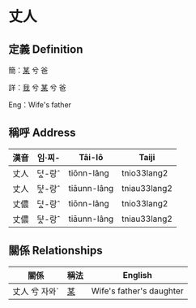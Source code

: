 # 丈人
## 定義 Definition
簡：[某](member18.md) 兮 爸

詳：[我](member1.md) 兮 [某](member18.md) 兮 爸

Eng：Wife's father

## 稱呼 Address

漢音 | 임·찌- | Tâi-lô | Taiji
--- | --- | --- | --- 
丈人 | 뎌ᇫ-랑ˆ | tiōnn-lâng | tnio33lang2 
丈人 | ᄃᆤᇫ-랑ˆ | tiāunn-lâng | tniau33lang2 
丈儂 | 뎌ᇫ-랑ˆ | tiōnn-lâng | tnio33lang2 
丈儂 | ᄃᆤᇫ-랑ˆ | tiāunn-lâng | tniau33lang2 


## 關係 Relationships

關係 | 稱法 | English
--- | --- | --- 
丈人 兮 자와ˊ | [某](member18.md) | Wife's father's daughter
